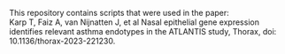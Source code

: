 This repository contains scripts that were used in the paper:  
Karp T, Faiz A, van Nijnatten J, et al Nasal epithelial gene expression identifies relevant asthma endotypes in the ATLANTIS study, Thorax,  doi: 10.1136/thorax-2023-221230.
